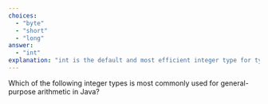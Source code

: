 ```yaml
---
choices:
  - "byte"
  - "short"
  - "long"
answer:
  - "int"
explanation: "int is the default and most efficient integer type for typical operations."
---
```


Which of the following integer types is most commonly used for general-purpose arithmetic in Java?
